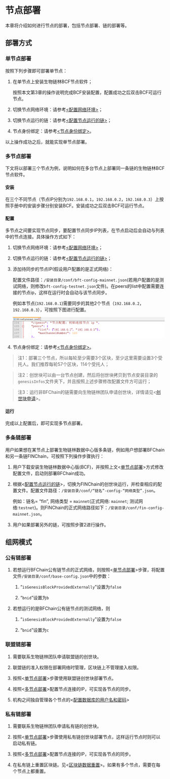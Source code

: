 # 节点部署

本章将介绍如何进行节点的部署，包括节点部署、链的部署等。

## 部署方式

### 单节点部署

按照下列步骤即可部署单节点：

1. 在单节点上安装生物链林BCF节点软件；
   
   按照本文第3章的操作说明完成BCF安装配置，配置成功之后双击BCF可运行节点。
   
2. 切换节点网络环境：请参考[\<配置网络环境\>](/zh/教程/PC全节点教程/Windows/install.md#配置网络环境)；

3. 切换节点运行的链：请参考[\<配置节点运行的链\>](/zh/教程/PC全节点教程/Windows/install.md#配置节点运行的链)；

4. 节点身份绑定：请参考[\<节点身份绑定\>](/zh/教程/PC全节点教程/Windows/install.md#节点身份绑定)。

以上操作成功之后，就能实现单节点部署。

### 多节点部署

下文将以部署三个节点为例，说明如何在多台节点上部署同一条链的生物链林BCF节点软件。

#### 安装

在三个不同节点（节点IP分别为`192.168.0.1`，`192.168.0.2`，`192.168.0.3`）上按照手册中的安装步骤分别安装BCF。安装成功之后双击BCF可运行节点。

#### 配置

多节点之间要实现节点同步，要配置节点同步IP列表，在节点启动后会自动与列表中的节点连接。具体操作方式如下：

1. 切换节点网络环境：请参考[\<配置网络环境\>](/zh/教程/PC全节点教程/Windows/install.md#配置网络环境)；

2. 切换节点运行的链：请参考[\<配置节点运行的链\>](/zh/教程/PC全节点教程/Windows/install.md#配置节点运行的链)；

3. 添加待同步的节点IP(假设用户配置的是正式网络)：
   
   配置文件路径：`/安装目录/conf/bft-config-mainnet.json`(若用户配置的是测试网络，则修改`bft-config-testnet.json`文件)。在peers的list中配置需要连接的节点ip，这样在运行时会自动与该节点同步。
   
   例如本节点(`192.168.0.1`)需要同步的其他2个节点（`192.168.0.2`，`192.168.0.3`），可按照下图进行配置。
   
   ![](./media/b1a01d19c2df459055cbdffbb66e6df6.png)

4. 节点身份绑定：请参考[\<节点身份绑定\>](/zh/教程/PC全节点教程/Windows/install.md#节点身份绑定)。

> 注1：部署三个节点，所以每轮至少需要3个区块，至少这里需要设置3个受托人。我们推荐每轮57个区块，114个受托人；

> 注2：创世块可以由一台节点创建，然后将创世块拷贝到节点安装目录的`genesisInfos`文件夹下，并且按照上述步骤修改配置文件方可运行；

> 注3：运行非BFChain的链需要向生物链林团队申请创世块，详情请见\<[创世块申请](/zh/教程/PC全节点教程/Windows/install.md#创世块申请)\>。

#### 运行

完成以上配置后，即可实现多节点部署。

### 多条链部署

用户如果想在某节点上部署生物链林数据中心版多条链，例如用户想部署BFChain和另一条链FINChain，可按照下列操作步骤执行：

1. 用户下载安装生物链林数据中心版(BCF)，并按照上文\<[单节点部署](/zh/教程/PC全节点教程/Windows/deploy.md#单节点部署)\>方式修改配置文件，启动则部署BFChain成功。

2. 根据\<[配置节点运行的链](/zh/教程/PC全节点教程/Windows/install.md#配置节点运行的链)\>，切换为FINChain的创世块运行，并检查相应的配置文件。配置文件路径：`/安装目录/conf/“链名”-config-“网络类型”.json`。
   
   例如：链名= “fin”, 网络类型 = `mainnet`(正式网络: `mainnet`; 测试网络:`testnet`)。则FINChain的正式网络路径如下：`/安装目录/conf/fin-config-mainnet.json`。

3. 用户如果部署另外的链，可按照步骤2进行操作。

## 组网模式

### 公有链部署

1. 若想运行BFChain公有链节点的正式网络，则按照\<[单节点部署](/zh/教程/PC全节点教程/Windows/deploy.md#单节点部署)\>步骤，将配置文件`/安装目录/conf/base-config.json`中的参数：
   
   1. “`isGenesisBlockProvidedExternally`”设置为`false`
   
   2. “`bnid`”设置为`b`

2. 若想运行的是BFChain公有链节点的测试网络，则
   
   1. “`isGenesisBlockProvidedExternally`”设置为`false`
   
   2. “`bnid`”设置为`c`

### 联盟链部署

1. 需要联系生物链林团队申请联盟链的创世块。

2. 联盟链的准入权限在部署网络时管理，区块链上不管理接入权限。

3. 按照\<[单节点部署](/zh/教程/PC全节点教程/Windows/deploy.md#单节点部署)\>步骤使用联盟链创世块部署节点。

4. 按照\<[多节点部署](/zh/教程/PC全节点教程/Windows/deploy.md#多节点部署)\>配置节点连接的IP，可实现各节点的同步。

5. 机构之间独自管理各个节点的\<[配置数据库的用户名和密码](/zh/教程/PC全节点教程/Windows/install.md#配置数据库的用户名和密码)\>

### 私有链部署

1. 需要联系生物链林团队申请私有链的创世块。

2. 按照\<[单节点部署](/zh/教程/PC全节点教程/Windows/deploy.md#单节点部署)\>步骤使用私有链创世块部署节点，这样运行节点时则可以启动私有链。

3. 按照\<[多节点部署](/zh/教程/PC全节点教程/Windows/deploy.md#多节点部署)\>配置节点连接的IP，可实现各节点的同步。

4. 在私有链上重置区块链。见\<[区块链数据重置](/zh/教程/PC全节点教程/Windows/faq.md#区块链数据重置)\>。如果有多个节点，需要在每个节点上都重置。



